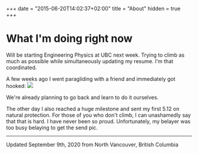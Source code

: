 +++
date = "2015-06-20T14:02:37+02:00"
title = "About"
hidden = true
+++

# What I'm doing right now

Will be starting Engineering Physics at UBC next week. Trying to climb as much as possible while simultaneously updating my resume. I'm that coordinated.


A few weeks ago I went paragliding with a friend and immediately got hooked:
![](/writing/img/paragliding.png)

We're already planning to go back and learn to do it ourselves.

The other day I also reached a huge milestone and sent my first 5.12 on natural protection. For those of you who don't climb, I can unashamedly say that that is hard. I have never been so proud. Unfortunately, my belayer was too busy belaying to get the send pic.

---

Updated September 9th, 2020 from North Vancouver, British Columbia
